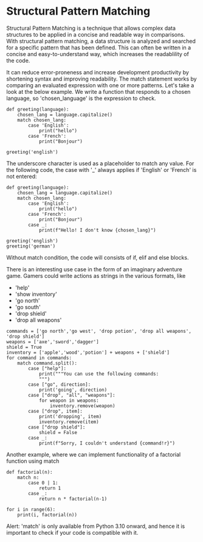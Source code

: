 # Structural Pattern Matching

Structural Pattern Matching is a technique that allows complex data structures to be applied in a concise and readable way in comparisons. With structural pattern matching, a data structure is analyzed and searched for a specific pattern that has been defined. This can often be written in a concise and easy-to-understand way, which increases the readablility of the code. 

It can reduce error-proneness and increase development productivity by shortening syntax and improving readability. 
The match statement works by comparing an evaluated expression with one or more patterns. 
Let's take a look at the below example. We write a function that responds to a chosen language, so 'chosen_language' is the expression to check. 

```
def greeting(language):
    chosen_lang = language.capitalize()
    match chosen_lang:
        case 'English':
            print("hello")
        case 'French':
            print("Bonjour")
        
greeting('english')

```

The underscore character is used as a placeholder to match any value. For the following code, the case with '_' always applies if 'English' or 'French' is not entered:

```
def greeting(language):
    chosen_lang = language.capitalize()
    match chosen_lang:
        case 'English':
            print("hello")
        case 'French':
            print("Bonjour")
        case _:
            print(f"Hello! I don't know {chosen_lang}")
        
greeting('english')
greeting('german')

```

Without match condition, the code will consists of if, elif and else blocks. 

There is an interesting use case in the form of an imaginary adventure game. Gamers could write actions as strings in the various formats, like

* 'help'
* 'show inventory'
* 'go north'
* 'go south'
* 'drop shield'
* 'drop all weapons'

```
commands = ['go north','go west', 'drop potion', 'drop all weapons', 'drop shield']
weapons = ['axe','sword','dagger']
shield = True
inventory = ['apple','wood','potion'] + weapons + ['shield']
for command in commands: 
    match command.split():
        case ["help"]:
            print("""You can use the following commands:
            """)
        case ["go", direction]: 
            print('going', direction)
        case ["drop", "all", "weapons"]: 
            for weapon in weapons:
                inventory.remove(weapon)
        case ["drop", item]:
            print('dropping', item)
            inventory.remove(item)
        case ["drop shield"]:
            shield = False 
        case _:
            print(f"Sorry, I couldn't understand {command!r}")

```

Another example, where we can implement functionality of a factorial function using match

```
def factorial(n):
    match n:
        case 0 | 1:
            return 1
        case _:
            return n * factorial(n-1)

for i in range(6):
    print(i, factorial(n))

```
Alert:
'match' is only available from Python 3.10 onward, and hence it is important to check if your code is compatible with it. 